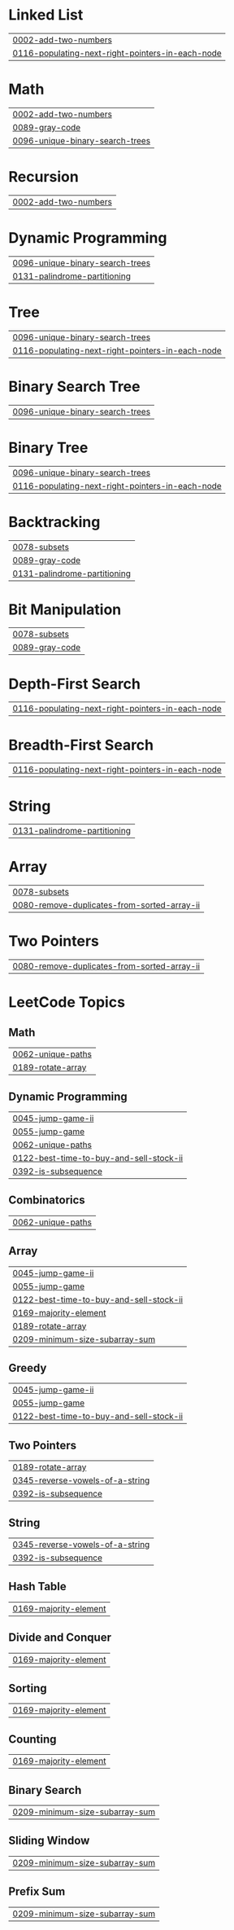 # Linked List
|  |
| ------- |
| [0002-add-two-numbers](https://github.com/Vikramshelge90/LeetCode_Question_Answer/tree/master/0002-add-two-numbers) |
| [0116-populating-next-right-pointers-in-each-node](https://github.com/Vikramshelge90/LeetCode_Question_Answer/tree/master/0116-populating-next-right-pointers-in-each-node) |


# Math
|  |
| ------- |
| [0002-add-two-numbers](https://github.com/Vikramshelge90/LeetCode_Question_Answer/tree/master/0002-add-two-numbers) |
| [0089-gray-code](https://github.com/Vikramshelge90/LeetCode_Question_Answer/tree/master/0089-gray-code) |
| [0096-unique-binary-search-trees](https://github.com/Vikramshelge90/LeetCode_Question_Answer/tree/master/0096-unique-binary-search-trees) |
# Recursion
|  |
| ------- |
| [0002-add-two-numbers](https://github.com/Vikramshelge90/LeetCode_Question_Answer/tree/master/0002-add-two-numbers) |
# Dynamic Programming
|  |
| ------- |
| [0096-unique-binary-search-trees](https://github.com/Vikramshelge90/LeetCode_Question_Answer/tree/master/0096-unique-binary-search-trees) |
| [0131-palindrome-partitioning](https://github.com/Vikramshelge90/LeetCode_Question_Answer/tree/master/0131-palindrome-partitioning) |
# Tree
|  |
| ------- |
| [0096-unique-binary-search-trees](https://github.com/Vikramshelge90/LeetCode_Question_Answer/tree/master/0096-unique-binary-search-trees) |
| [0116-populating-next-right-pointers-in-each-node](https://github.com/Vikramshelge90/LeetCode_Question_Answer/tree/master/0116-populating-next-right-pointers-in-each-node) |
# Binary Search Tree
|  |
| ------- |
| [0096-unique-binary-search-trees](https://github.com/Vikramshelge90/LeetCode_Question_Answer/tree/master/0096-unique-binary-search-trees) |
# Binary Tree
|  |
| ------- |
| [0096-unique-binary-search-trees](https://github.com/Vikramshelge90/LeetCode_Question_Answer/tree/master/0096-unique-binary-search-trees) |
| [0116-populating-next-right-pointers-in-each-node](https://github.com/Vikramshelge90/LeetCode_Question_Answer/tree/master/0116-populating-next-right-pointers-in-each-node) |
# Backtracking
|  |
| ------- |
| [0078-subsets](https://github.com/Vikramshelge90/LeetCode_Question_Answer/tree/master/0078-subsets) |
| [0089-gray-code](https://github.com/Vikramshelge90/LeetCode_Question_Answer/tree/master/0089-gray-code) |
| [0131-palindrome-partitioning](https://github.com/Vikramshelge90/LeetCode_Question_Answer/tree/master/0131-palindrome-partitioning) |
# Bit Manipulation
|  |
| ------- |
| [0078-subsets](https://github.com/Vikramshelge90/LeetCode_Question_Answer/tree/master/0078-subsets) |
| [0089-gray-code](https://github.com/Vikramshelge90/LeetCode_Question_Answer/tree/master/0089-gray-code) |
# Depth-First Search
|  |
| ------- |
| [0116-populating-next-right-pointers-in-each-node](https://github.com/Vikramshelge90/LeetCode_Question_Answer/tree/master/0116-populating-next-right-pointers-in-each-node) |
# Breadth-First Search
|  |
| ------- |
| [0116-populating-next-right-pointers-in-each-node](https://github.com/Vikramshelge90/LeetCode_Question_Answer/tree/master/0116-populating-next-right-pointers-in-each-node) |
# String
|  |
| ------- |
| [0131-palindrome-partitioning](https://github.com/Vikramshelge90/LeetCode_Question_Answer/tree/master/0131-palindrome-partitioning) |
# Array
|  |
| ------- |
| [0078-subsets](https://github.com/Vikramshelge90/LeetCode_Question_Answer/tree/master/0078-subsets) |
| [0080-remove-duplicates-from-sorted-array-ii](https://github.com/Vikramshelge90/LeetCode_Question_Answer/tree/master/0080-remove-duplicates-from-sorted-array-ii) |
# Two Pointers
|  |
| ------- |
| [0080-remove-duplicates-from-sorted-array-ii](https://github.com/Vikramshelge90/LeetCode_Question_Answer/tree/master/0080-remove-duplicates-from-sorted-array-ii) |
<!---LeetCode Topics Start-->
# LeetCode Topics
## Math
|  |
| ------- |
| [0062-unique-paths](https://github.com/Vikramshelge90/LeetCode_Question_Answer/tree/master/0062-unique-paths) |
| [0189-rotate-array](https://github.com/Vikramshelge90/LeetCode_Question_Answer/tree/master/0189-rotate-array) |
## Dynamic Programming
|  |
| ------- |
| [0045-jump-game-ii](https://github.com/Vikramshelge90/LeetCode_Question_Answer/tree/master/0045-jump-game-ii) |
| [0055-jump-game](https://github.com/Vikramshelge90/LeetCode_Question_Answer/tree/master/0055-jump-game) |
| [0062-unique-paths](https://github.com/Vikramshelge90/LeetCode_Question_Answer/tree/master/0062-unique-paths) |
| [0122-best-time-to-buy-and-sell-stock-ii](https://github.com/Vikramshelge90/LeetCode_Question_Answer/tree/master/0122-best-time-to-buy-and-sell-stock-ii) |
| [0392-is-subsequence](https://github.com/Vikramshelge90/LeetCode_Question_Answer/tree/master/0392-is-subsequence) |
## Combinatorics
|  |
| ------- |
| [0062-unique-paths](https://github.com/Vikramshelge90/LeetCode_Question_Answer/tree/master/0062-unique-paths) |
## Array
|  |
| ------- |
| [0045-jump-game-ii](https://github.com/Vikramshelge90/LeetCode_Question_Answer/tree/master/0045-jump-game-ii) |
| [0055-jump-game](https://github.com/Vikramshelge90/LeetCode_Question_Answer/tree/master/0055-jump-game) |
| [0122-best-time-to-buy-and-sell-stock-ii](https://github.com/Vikramshelge90/LeetCode_Question_Answer/tree/master/0122-best-time-to-buy-and-sell-stock-ii) |
| [0169-majority-element](https://github.com/Vikramshelge90/LeetCode_Question_Answer/tree/master/0169-majority-element) |
| [0189-rotate-array](https://github.com/Vikramshelge90/LeetCode_Question_Answer/tree/master/0189-rotate-array) |
| [0209-minimum-size-subarray-sum](https://github.com/Vikramshelge90/LeetCode_Question_Answer/tree/master/0209-minimum-size-subarray-sum) |
## Greedy
|  |
| ------- |
| [0045-jump-game-ii](https://github.com/Vikramshelge90/LeetCode_Question_Answer/tree/master/0045-jump-game-ii) |
| [0055-jump-game](https://github.com/Vikramshelge90/LeetCode_Question_Answer/tree/master/0055-jump-game) |
| [0122-best-time-to-buy-and-sell-stock-ii](https://github.com/Vikramshelge90/LeetCode_Question_Answer/tree/master/0122-best-time-to-buy-and-sell-stock-ii) |
## Two Pointers
|  |
| ------- |
| [0189-rotate-array](https://github.com/Vikramshelge90/LeetCode_Question_Answer/tree/master/0189-rotate-array) |
| [0345-reverse-vowels-of-a-string](https://github.com/Vikramshelge90/LeetCode_Question_Answer/tree/master/0345-reverse-vowels-of-a-string) |
| [0392-is-subsequence](https://github.com/Vikramshelge90/LeetCode_Question_Answer/tree/master/0392-is-subsequence) |
## String
|  |
| ------- |
| [0345-reverse-vowels-of-a-string](https://github.com/Vikramshelge90/LeetCode_Question_Answer/tree/master/0345-reverse-vowels-of-a-string) |
| [0392-is-subsequence](https://github.com/Vikramshelge90/LeetCode_Question_Answer/tree/master/0392-is-subsequence) |
## Hash Table
|  |
| ------- |
| [0169-majority-element](https://github.com/Vikramshelge90/LeetCode_Question_Answer/tree/master/0169-majority-element) |
## Divide and Conquer
|  |
| ------- |
| [0169-majority-element](https://github.com/Vikramshelge90/LeetCode_Question_Answer/tree/master/0169-majority-element) |
## Sorting
|  |
| ------- |
| [0169-majority-element](https://github.com/Vikramshelge90/LeetCode_Question_Answer/tree/master/0169-majority-element) |
## Counting
|  |
| ------- |
| [0169-majority-element](https://github.com/Vikramshelge90/LeetCode_Question_Answer/tree/master/0169-majority-element) |
## Binary Search
|  |
| ------- |
| [0209-minimum-size-subarray-sum](https://github.com/Vikramshelge90/LeetCode_Question_Answer/tree/master/0209-minimum-size-subarray-sum) |
## Sliding Window
|  |
| ------- |
| [0209-minimum-size-subarray-sum](https://github.com/Vikramshelge90/LeetCode_Question_Answer/tree/master/0209-minimum-size-subarray-sum) |
## Prefix Sum
|  |
| ------- |
| [0209-minimum-size-subarray-sum](https://github.com/Vikramshelge90/LeetCode_Question_Answer/tree/master/0209-minimum-size-subarray-sum) |
<!---LeetCode Topics End-->